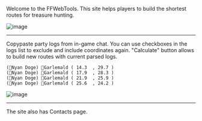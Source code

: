 Welcome to the FFWebTools. This site helps players to build the shortest routes for treasure hunting.

![image](https://github.com/user-attachments/assets/a0e828ea-ffb5-4710-9e60-2640ba14dca8)

***

Copypaste party logs from in-game chat. You can use checkboxes in the logs list to exclude and include coordinates again. 
"Calculate" button allows to build new routes with current parsed logs.

```
(Nyan Doge) Garlemald ( 14.3  , 29.7 )
(Nyan Doge) Garlemald ( 17.9  , 28.3 )
(Nyan Doge) Garlemald ( 21.9  , 25.9 )
(Nyan Doge) Garlemald ( 25.6  , 24.2 )
```

![image](https://github.com/user-attachments/assets/a7b94e1d-674d-444c-95d8-defd1168fd81)

***

The site also has Contacts page.

